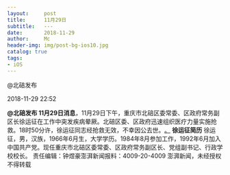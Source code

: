 ```yaml
---
layout:     post
title:      11月29日
subtitle:   ---
date:       2018-11-29
author:     Mc
header-img: img/post-bg-ios10.jpg
catalog: true
tags:
- iOS
---
```



@北碚发布

2018-11-29 22:52


**@北碚发布 11月29日消息**，11月29日下午，重庆市北碚区委常委、区政府常务副区长徐运征在工作中突发疾病晕厥。北碚区委、区政府迅速组织医疗力量实施抢救。18时50分许，徐运征同志经抢救无效，不幸因公去世。 ​[。](https://www.thepaper.cn/newsDetail_forward_2688080 "。")
**徐运征简历**
徐运征，男，汉族，1966年6月生，大学学历。1984年8月参加工作，1992年6月加入中国共产党。现任重庆市北碚区委常委、区政府常务副区长、党组副书记、行政学校校长。
责任编辑：钟煜豪澎湃新闻报料：4009-20-4009   澎湃新闻，未经授权不得转载
